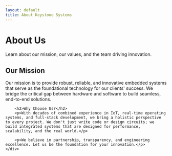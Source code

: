 ```yaml
---
layout: default
title: About Keystone Systems
---
```

<div class="page-header section">
    <div class="container">
        <h1>About Us</h1>
        <p class="hero-description">Learn about our mission, our values, and the team driving innovation.</p>
    </div>
</div>

<section class="section">
    <div class="container">
        <h2>Our Mission</h2>
        <p>Our mission is to provide robust, reliable, and innovative embedded systems that serve as the foundational technology for our clients' success. We bridge the critical gap between hardware and software to build seamless, end-to-end solutions.</p>

        <h2>Why Choose Us?</h2>
        <p>With decades of combined experience in IoT, real-time operating systems, and full-stack development, we bring a holistic perspective to every project. We don't just write code or design circuits; we build integrated systems that are designed for performance, scalability, and the real world.</p>
        
        <p>We believe in partnership, transparency, and engineering excellence. Let us be the foundation for your innovation.</p>
    </div>
</section>
